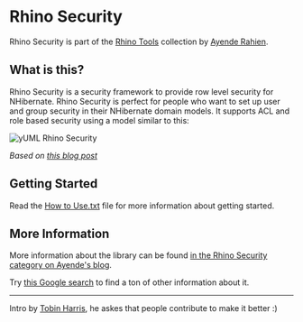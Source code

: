 Rhino Security
==============

Rhino Security is part of the [Rhino Tools](http://hibernatingrhinos.com/) collection by [Ayende Rahien](http://ayende.com/blog).                                                     
       
What is this?
-------------

Rhino Security is a security framework to provide row level security for NHibernate. Rhino Security is perfect for people who want to set up user and group security in their NHibernate domain models. It supports ACL and role based security using  a model similar to this:

![yUML Rhino Security](http://yuml.me/diagram/scruffy/class/%5BUser%5D%3C1-*++%5BPermission%5D%2C%20%5BPermission%5D++-1%3E%5BOperation%5D%2C%20%5BOperation%5D++-%3E%5BOperation%5D%2C%20%5BUser%5D%3C*-%5BUserGroup%5D)
                                             
*Based on [this blog post](http://weblogs.asp.net/arturtrosin/archive/2009/04/02/rhino-tools-rhino-security-guide.aspx)*


Getting Started
---------------

Read the [How to Use.txt](http://github.com/ayende/rhino-security/raw/master/How%20to%20Use.txt) file for more information about getting started.
                 
More Information
----------------

More information about the library can be found [in the Rhino Security category on Ayende's blog](http://ayende.com/blog/tags/rhino-security).

Try [this Google search](http://www.google.com/search?q=rhino+security+nhibernate) to find a ton of other information about it.    


-----

Intro by [Tobin Harris](http://tobinharris.com), he askes that people contribute to make it better :)
